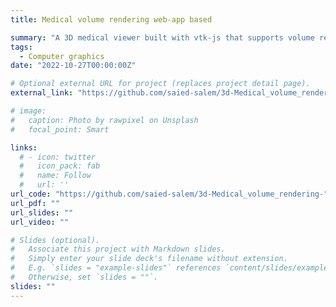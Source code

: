 ```yaml
---
title: Medical volume rendering web-app based

summary: "A 3D medical viewer built with vtk-js that supports volume rendering with multiple presets and marching cubes"
tags:
  - Computer graphics
date: "2022-10-27T00:00:00Z"

# Optional external URL for project (replaces project detail page).
external_link: "https://github.com/saied-salem/3d-Medical_volume_rendering-"

# image:
#   caption: Photo by rawpixel on Unsplash
#   focal_point: Smart

links:
  # - icon: twitter
  #   icon_pack: fab
  #   name: Follow
  #   url: ''
url_code: "https://github.com/saied-salem/3d-Medical_volume_rendering-"
url_pdf: ""
url_slides: ""
url_video: ""

# Slides (optional).
#   Associate this project with Markdown slides.
#   Simply enter your slide deck's filename without extension.
#   E.g. `slides = "example-slides"` references `content/slides/example-slides.md`.
#   Otherwise, set `slides = ""`.
slides: ""
---
```


<!-- egrshelkgjeigjewijgeipogjepgjep -->
